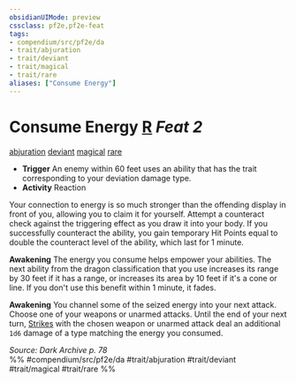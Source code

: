 ```yaml
---
obsidianUIMode: preview
cssclass: pf2e,pf2e-feat
tags:
- compendium/src/pf2e/da
- trait/abjuration
- trait/deviant
- trait/magical
- trait/rare
aliases: ["Consume Energy"]
---
```

# Consume Energy  [R](rules/core-rulebook/chapter-9-playing-the-game.md#Actions "Reaction") *Feat 2*  
[abjuration](rules/traits/abjuration.md "Abjuration School Trait")  [deviant](rules/traits/deviant-da.md "Deviant Action & Ability Trait")  [magical](rules/traits/magical.md "Magical Item Trait")  [rare](rules/traits/rare.md "Rare Rarity Trait")  

- **Trigger** An enemy within 60 feet uses an ability that has the trait corresponding to your deviation damage type.
- **Activity** Reaction

Your connection to energy is so much stronger than the offending display in front of you, allowing you to claim it for yourself. Attempt a counteract check against the triggering effect as you draw it into your body. If you successfully counteract the ability, you gain temporary Hit Points equal to double the counteract level of the ability, which last for 1 minute.

**Awakening** The energy you consume helps empower your abilities. The next ability from the dragon classification that you use increases its range by 30 feet if it has a range, or increases its area by 10 feet if it's a cone or line. If you don't use this benefit within 1 minute, it fades.

**Awakening** You channel some of the seized energy into your next attack. Choose one of your weapons or unarmed attacks. Until the end of your next turn, [Strikes](rules/actions/strike.md) with the chosen weapon or unarmed attack deal an additional `1d6` damage of a type matching the energy you consumed.

*Source: Dark Archive p. 78*  
%% #compendium/src/pf2e/da #trait/abjuration #trait/deviant #trait/magical #trait/rare %%